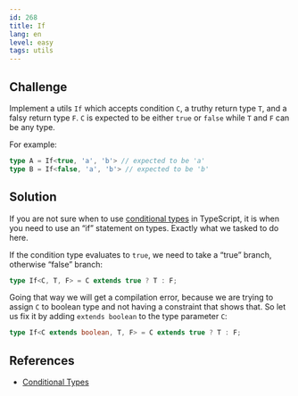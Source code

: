 ```yaml
---
id: 268
title: If
lang: en
level: easy
tags: utils
---
```


## Challenge

Implement a utils `If` which accepts condition `C`, a truthy return type `T`, and a falsy return type `F`.
`C` is expected to be either `true` or `false` while `T` and `F` can be any type.

For example:

```ts
type A = If<true, 'a', 'b'> // expected to be 'a'
type B = If<false, 'a', 'b'> // expected to be 'b'
```

## Solution

If you are not sure when to use [conditional types](https://www.typescriptlang.org/docs/handbook/advanced-types.html#conditional-types) in TypeScript, it is when you need to use an “if” statement on types.
Exactly what we tasked to do here.

If the condition type evaluates to `true`, we need to take a “true” branch, otherwise “false” branch:

```ts
type If<C, T, F> = C extends true ? T : F;
```

Going that way we will get a compilation error, because we are trying to assign `C` to boolean type and not having a constraint that shows that.
So let us fix it by adding `extends boolean` to the type parameter `C`:

```ts
type If<C extends boolean, T, F> = C extends true ? T : F;
```

## References

- [Conditional Types](https://www.typescriptlang.org/docs/handbook/advanced-types.html#conditional-types)
